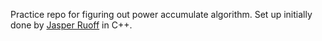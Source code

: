 Practice repo for figuring out power accumulate algorithm. Set up initially done by [Jasper Ruoff](https://github.com/jruoff) in C++. 